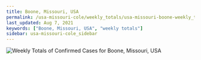 ```yaml
---
title: Boone, Missouri, USA
permalink: /usa-missouri-cole/weekly_totals/usa-missouri-boone-weekly_totals.html
last_updated: Aug 7, 2021
keywords: ["Boone, Missouri, USA", "weekly totals"]
sidebar: usa-missouri-cole_sidebar
---
```


![Weekly Totals of Confirmed Cases for Boone, Missouri, USA](/covid_tracker/images/graphs/usa-missouri-boone-weekly_totals_graph.png)
